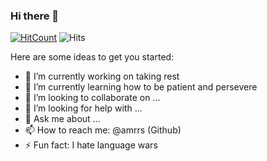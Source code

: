 ### Hi there 👋

[![HitCount](http://hits.dwyl.com/amrrs/amrrs.svg)](http://hits.dwyl.com/amrrs/amrrs) ![Hits](https://hitcounter.pythonanywhere.com/count/tag.svg?url=https%3A%2F%2Fgithub.com%2Famrrs)

<!--
**amrrs/amrrs** is a ✨ _special_ ✨ repository because its `README.md` (this file) appears on your GitHub profile.
-->

Here are some ideas to get you started:

- 🔭 I’m currently working on taking rest
- 🌱 I’m currently learning how to be patient and persevere
- 👯 I’m looking to collaborate on ...
- 🤔 I’m looking for help with ...
- 💬 Ask me about ...
- 📫 How to reach me: @amrrs (Github) 
- ⚡ Fun fact: I hate language wars

